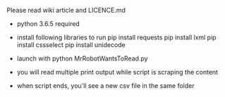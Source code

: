 Please read wiki article and LICENCE.md

- python 3.6.5 required
- install following libraries to run
  pip install requests
  pip install lxml
  pip install cssselect
  pip install unidecode

- launch with
  python MrRobotWantsToRead.py
- you will read multiple print output while script is scraping the content
- when script ends, you'll see a new csv file in the same folder
